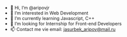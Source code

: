 - 👋 Hi, I’m @aripovjr
- 👀 I’m interested in Web Development
- 🌱 I’m currently learning Javascript, C++
- 💞️ I’m looking for Internship for Front-end Developers
- 📫 Contact me vie email: jasurbek_aripov@mail.ru

<!---
aripovjr/aripovjr is a ✨ special ✨ repository because its `README.md` (this file) appears on your GitHub profile.
You can click the Preview link to take a look at your changes.
--->
